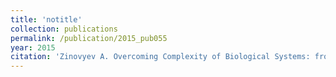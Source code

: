 ```yaml
---
title: 'notitle'
collection: publications
permalink: /publication/2015_pub055
year: 2015
citation: 'Zinovyev A. Overcoming Complexity of Biological Systems: from Data Analysis to Mathematical Modeling. 2015. <i>Mathematical Modeling of Natural Phenomena</i> 10(3), 186-205.'
---
```

